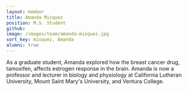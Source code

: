 ```yaml
---
layout: member
title: Amanda Misquez
position: M.S. Student
github: 
image: /images/team/amanda-misquez.jpg
sort_key: misquez, Amanda
alumni: true
---
```


As a graduate student, Amanda explored how the breast cancer drug, tamoxifen, affects estrogen response in the brain. Amanda is now a professor and lecturer in biology and physiology at California Lutheran University, Mount Saint Mary's University, and Ventura College.

